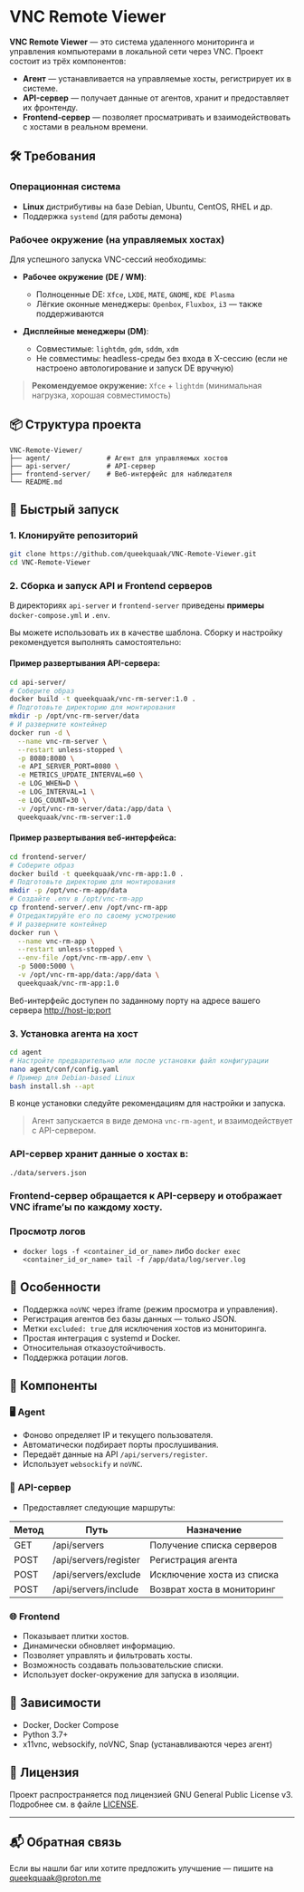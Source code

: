 # VNC Remote Viewer

**VNC Remote Viewer** — это система удаленного мониторинга и управления компьютерами в локальной сети через VNC. Проект состоит из трёх компонентов:

- **Агент** — устанавливается на управляемые хосты, регистрирует их в системе.
- **API-сервер** — получает данные от агентов, хранит и предоставляет их фронтенду.
- **Frontend-сервер** — позволяет просматривать и взаимодействовать с хостами в реальном времени.

## 🛠️ Требования

### Операционная система

- **Linux** дистрибутивы на базе Debian, Ubuntu, CentOS, RHEL и др.
- Поддержка `systemd` (для работы демона)

### Рабочее окружение (на управляемых хостах)

Для успешного запуска VNC-сессий необходимы:

- **Рабочее окружение (DE / WM)**:
  - Полноценные DE: `Xfce`, `LXDE`, `MATE`, `GNOME`, `KDE Plasma`
  - Лёгкие оконные менеджеры: `Openbox`, `Fluxbox`, `i3` — также поддерживаются

- **Дисплейные менеджеры (DM)**:
  - Совместимые: `lightdm`, `gdm`, `sddm`, `xdm`
  - Не совместимы: headless-среды без входа в X-сессию (если не настроено автологирование и запуск DE вручную)

> **Рекомендуемое окружение:** `Xfce` + `lightdm` (минимальная нагрузка, хорошая совместимость)

## 📦 Структура проекта

```
VNC-Remote-Viewer/
├── agent/              # Агент для управляемых хостов
├── api-server/         # API-сервер
├── frontend-server/    # Веб-интерфейс для наблюдателя
└── README.md
```

## 🚀 Быстрый запуск

### 1. Клонируйте репозиторий

```bash
git clone https://github.com/queekquaak/VNC-Remote-Viewer.git
cd VNC-Remote-Viewer
```

### 2. Сборка и запуск API и Frontend серверов

В директориях `api-server` и `frontend-server` приведены **примеры** `docker-compose.yml` и `.env`.

Вы можете использовать их в качестве шаблона. Cборку и настройку рекомендуется выполнять самостоятельно:
#### Пример развертывания API-сервера:
```bash
cd api-server/
# Соберите образ
docker build -t queekquaak/vnc-rm-server:1.0 .
# Подготовьте директорию для монтирования
mkdir -p /opt/vnc-rm-server/data
# И разверните контейнер
docker run -d \
  --name vnc-rm-server \
  --restart unless-stopped \
  -p 8080:8080 \
  -e API_SERVER_PORT=8080 \
  -e METRICS_UPDATE_INTERVAL=60 \
  -e LOG_WHEN=D \
  -e LOG_INTERVAL=1 \
  -e LOG_COUNT=30 \
  -v /opt/vnc-rm-server/data:/app/data \
  queekquaak/vnc-rm-server:1.0
```
#### Пример развертывания веб-интерфейса:
```bash
cd frontend-server/
# Соберите образ
docker build -t queekquaak/vnc-rm-app:1.0 .
# Подготовьте директорию для монтирования
mkdir -p /opt/vnc-rm-app/data
# Создайте .env в /opt/vnc-rm-app
cp frontend-server/.env /opt/vnc-rm-app
# Отредактируйте его по своему усмотрению
# И разверните контейнер
docker run \
  --name vnc-rm-app \
  --restart unless-stopped \
  --env-file /opt/vnc-rm-app/.env \
  -p 5000:5000 \
  -v /opt/vnc-rm-app/data:/app/data \
  queekquaak/vnc-rm-app:1.0
```

Веб-интерфейс доступен по заданному порту на адресе вашего сервера [http://host-ip:port](http://host-ip:port)

### 3. Установка агента на хост

```bash
cd agent
# Настройте предварительно или после установки файл конфигурации
nano agent/conf/config.yaml
# Пример для Debian-based Linux
bash install.sh --apt
```
В конце установки следуйте рекомендациям для настройки и запуска.

> Агент запускается в виде демона `vnc-rm-agent`, и взаимодействует с API-сервером.

### API-сервер хранит данные о хостах в:

```
./data/servers.json
```

### Frontend-сервер обращается к API-серверу и отображает VNC iframe’ы по каждому хосту.

### Просмотр логов
- `docker logs -f <container_id_or_name>` либо `docker exec <container_id_or_name> tail -f /app/data/log/server.log`

## 📡 Особенности

- Поддержка `noVNC` через iframe (режим просмотра и управления).
- Регистрация агентов без базы данных — только JSON.
- Метки `excluded: true` для исключения хостов из мониторинга.
- Простая интеграция с systemd и Docker.
- Относительная отказоустойчивость.
- Поддержка ротации логов.

## 📁 Компоненты

### 🖥 Agent

- Фоново определяет IP и текущего пользователя.
- Автоматически подбирает порты прослушивания.
- Передаёт данные на API `/api/servers/register`.
- Использует `websockify` и `noVNC`.

### 🧠 API-сервер

- Предоставляет следующие маршруты:

| Метод | Путь                     | Назначение                        |
|-------|--------------------------|-----------------------------------|
| GET   | /api/servers             | Получение списка серверов        |
| POST  | /api/servers/register    | Регистрация агента                |
| POST  | /api/servers/exclude     | Исключение хоста из списка       |
| POST  | /api/servers/include     | Возврат хоста в мониторинг       |

### 🌐 Frontend

- Показывает плитки хостов.
- Динамически обновляет информацию.
- Позволяет управлять и фильтровать хосты.
- Возможность создавать пользовательские списки.
- Использует docker-окружение для запуска в изоляции.

## 🐳 Зависимости

- Docker, Docker Compose
- Python 3.7+
- x11vnc, websockify, noVNC, Snap (устанавливаются через агент)

## 📜 Лицензия

Проект распространяется под лицензией GNU General Public License v3. Подробнее см. в файле [LICENSE](./LICENSE).

---

## 📬 Обратная связь

Если вы нашли баг или хотите предложить улучшение — пишите на queekquaak@proton.me

